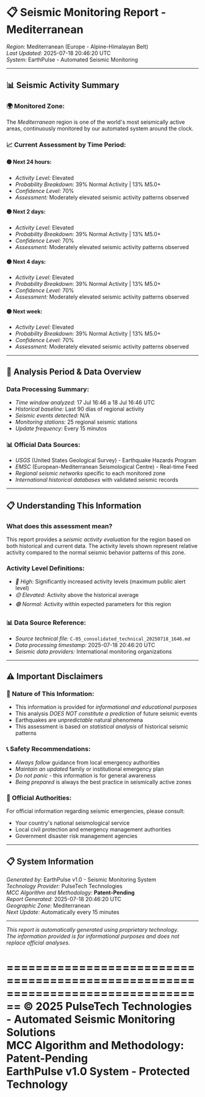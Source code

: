 # 📋 Seismic Monitoring Report - Mediterranean

*Region:* Mediterranean (Europe - Alpine-Himalayan Belt)  
*Last Updated:* 2025-07-18 20:46:20 UTC  
*System:* EarthPulse - Automated Seismic Monitoring  

---

## 📊 Seismic Activity Summary

### 🌍 Monitored Zone:
The *Mediterranean* region is one of the world's most seismically active areas, continuously monitored by our automated system around the clock.

### 📈 Current Assessment by Time Period:

#### 🟡 Next 24 hours:
- *Activity Level:* Elevated
- *Probability Breakdown:* 39% Normal Activity | 13% M5.0+
- *Confidence Level:* 70%
- *Assessment:* Moderately elevated seismic activity patterns observed

#### 🟡 Next 2 days:
- *Activity Level:* Elevated
- *Probability Breakdown:* 39% Normal Activity | 13% M5.0+
- *Confidence Level:* 70%
- *Assessment:* Moderately elevated seismic activity patterns observed

#### 🟡 Next 4 days:
- *Activity Level:* Elevated
- *Probability Breakdown:* 39% Normal Activity | 13% M5.0+
- *Confidence Level:* 70%
- *Assessment:* Moderately elevated seismic activity patterns observed

#### 🟡 Next week:
- *Activity Level:* Elevated
- *Probability Breakdown:* 39% Normal Activity | 13% M5.0+
- *Confidence Level:* 70%
- *Assessment:* Moderately elevated seismic activity patterns observed


---

## 📅 Analysis Period & Data Overview

### Data Processing Summary:
- *Time window analyzed:* 17 Jul 16:46 a 18 Jul 16:46 UTC
- *Historical baseline:* Last 90 días of regional activity
- *Seismic events detected:* N/A
- *Monitoring stations:* 25 regional seismic stations
- *Update frequency:* Every 15 minutos

### 📊 Official Data Sources:
- *USGS* (United States Geological Survey) - Earthquake Hazards Program
- *EMSC* (European-Mediterranean Seismological Centre) - Real-time Feed
- *Regional seismic networks* specific to each monitored zone
- *International historical databases* with validated seismic records



---

## 📋 Understanding This Information

### What does this assessment mean?
This report provides a *seismic activity evaluation* for the region based on both historical and current data. The activity levels shown represent relative activity compared to the normal seismic behavior patterns of this zone.

### Activity Level Definitions:
- *🔴 High:* Significantly increased activity levels (maximum public alert level)
- *🟡 Elevated:* Activity above the historical average  
- *🟢 Normal:* Activity within expected parameters for this region

### 📊 Data Source Reference:
- *Source technical file:* `C-05_consolidated_technical_20250718_1646.md`
- *Data processing timestamp:* 2025-07-18 20:46:20 UTC
- *Seismic data providers:* International monitoring organizations

---

## ⚠️ Important Disclaimers

### 🚨 Nature of This Information:
- This information is provided for *informational and educational purposes*
- This analysis *DOES NOT constitute a prediction* of future seismic events
- Earthquakes are *unpredictable* natural phenomena
- This assessment is based on *statistical analysis* of historical seismic patterns

### 📞 Safety Recommendations:
- *Always follow* guidance from local emergency authorities
- *Maintain an updated* family or institutional emergency plan  
- *Do not panic* - this information is for general awareness
- *Being prepared* is always the best practice in seismically active zones

### 🏢 Official Authorities:
For official information regarding seismic emergencies, please consult:
- Your country's national seismological service
- Local civil protection and emergency management authorities
- Government disaster risk management agencies

---

## 📋 System Information

*Generated by:* EarthPulse v1.0 - Seismic Monitoring System  
*Technology Provider:* PulseTech Technologies  
*MCC Algorithm and Methodology:* **Patent-Pending**  
*Report Generated:* 2025-07-18 20:46:20 UTC  
*Geographic Zone:* Mediterranean  
*Next Update:* Automatically every 15 minutes  

---

*This report is automatically generated using proprietary technology.*  
*The information provided is for informational purposes and does not replace official analyses.*

================================================================================
**© 2025 PulseTech Technologies - Automated Seismic Monitoring Solutions**  
**MCC Algorithm and Methodology: Patent-Pending**  
**EarthPulse v1.0 System - Protected Technology**
================================================================================
